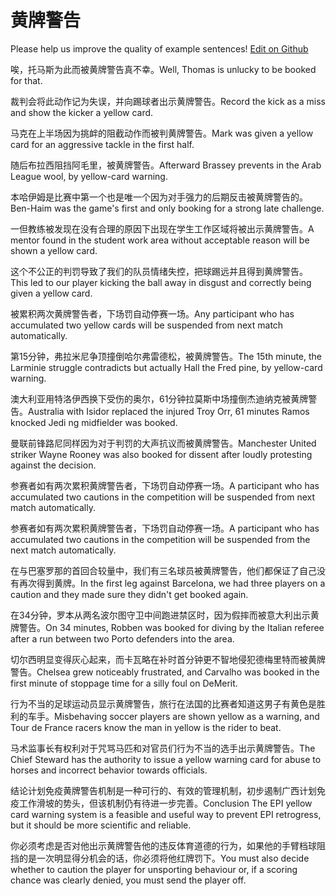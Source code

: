 # 黄牌警告

Please help us improve the quality of example sentences! [Edit on Github](https://github.com/jiyushe/jiyu-example-sentence-source/blob/main/chinese/huangpaijinggao.md)

<p><span class="chinese">唉，托马斯为此而被黄牌警告真不幸。</span><span class="english">Well, Thomas is unlucky to be booked for that.</span></p>

<p><span class="chinese">裁判会将此动作记为失误，并向踢球者出示黄牌警告。</span><span class="english">Record the kick as a miss and show the kicker a yellow card.</span></p>

<p><span class="chinese">马克在上半场因为挑衅的阻截动作而被判黄牌警告。</span><span class="english">Mark was given a yellow card for an aggressive tackle in the first half.</span></p>

<p><span class="chinese">随后布拉西阻挡阿毛里，被黄牌警告。</span><span class="english">Afterward Brassey prevents in the Arab League wool, by yellow-card warning.</span></p>

<p><span class="chinese">本哈伊姆是比赛中第一个也是唯一个因为对手强力的后期反击被黄牌警告的。</span><span class="english">Ben-Haim was the game's first and only booking for a strong late challenge.</span></p>

<p><span class="chinese">一但教练被发现在没有合理的原因下出现在学生工作区域将被出示黄牌警告。</span><span class="english">A mentor found in the student work area without acceptable reason will be shown a yellow card.</span></p>

<p><span class="chinese">这个不公正的判罚导致了我们的队员情绪失控，把球踢远并且得到黄牌警告。</span><span class="english">This led to our player kicking the ball away in disgust and correctly being given a yellow card.</span></p>

<p><span class="chinese">被累积两次黄牌警告者，下场罚自动停赛一场。</span><span class="english">Any participant who has accumulated two yellow cards will be suspended from next match automatically.</span></p>

<p><span class="chinese">第15分钟，弗拉米尼争顶撞倒哈尔弗雷德松，被黄牌警告。</span><span class="english">The 15th minute, the Larminie struggle contradicts but actually Hall the Fred pine, by yellow-card warning.</span></p>

<p><span class="chinese">澳大利亚用特洛伊西换下受伤的奥尔，61分钟拉莫斯中场撞倒杰迪纳克被黄牌警告。</span><span class="english">Australia with Isidor replaced the injured Troy Orr, 61 minutes Ramos knocked Jedi ng midfielder was booked.</span></p>

<p><span class="chinese">曼联前锋路尼同样因为对于判罚的大声抗议而被黄牌警告。</span><span class="english">Manchester United striker Wayne Rooney was also booked for dissent after loudly protesting against the decision.</span></p>

<p><span class="chinese">参赛者如有两次累积黄牌警告者，下场罚自动停赛一场。</span><span class="english">A participant who has accumulated two cautions in the competition will be suspended from next match automatically.</span></p>

<p><span class="chinese">参赛者如有两次累积黄牌警告者，下场罚自动停赛一场。</span><span class="english">A participant who has accumulated two cautions in the competition will be suspended from the next match automatically.</span></p>

<p><span class="chinese">在与巴塞罗那的首回合较量中，我们有三名球员被黄牌警告，他们都保证了自己没有再次得到黄牌。</span><span class="english">In the first leg against Barcelona, we had three players on a caution and they made sure they didn't get booked again.</span></p>

<p><span class="chinese">在34分钟，罗本从两名波尔图守卫中间跑进禁区时，因为假摔而被意大利出示黄牌警告。</span><span class="english">On 34 minutes, Robben was booked for diving by the Italian referee after a run between two Porto defenders into the area.</span></p>

<p><span class="chinese">切尔西明显变得灰心起来，而卡瓦略在补时首分钟更不智地侵犯德梅里特而被黄牌警告。</span><span class="english">Chelsea grew noticeably frustrated, and Carvalho was booked in the first minute of stoppage time for a silly foul on DeMerit.</span></p>

<p><span class="chinese">行为不当的足球运动员显示黄牌警告，旅行在法国的比赛者知道这男子有黄色是胜利的车手。</span><span class="english">Misbehaving soccer players are shown yellow as a warning, and Tour de France racers know the man in yellow is the rider to beat.</span></p>

<p><span class="chinese">马术监事长有权利对于咒骂马匹和对官员们行为不当的选手出示黄牌警告。</span><span class="english">The Chief Steward has the authority to issue a yellow warning card for abuse to horses and incorrect behavior towards officials.</span></p>

<p><span class="chinese">结论计划免疫黄牌警告机制是一种可行的、有效的管理机制，初步遏制广西计划免疫工作滑坡的势头，但该机制仍有待进一步完善。</span><span class="english">Conclusion The EPI yellow card warning system is a feasible and useful way to prevent EPI retrogress, but it should be more scientific and reliable.</span></p>

<p><span class="chinese">你必须考虑是否对他出示黄牌警告他的违反体育道德的行为，如果他的手臂档球阻挡的是一次明显得分机会的话，你必须将他红牌罚下。</span><span class="english">You must also decide whether to caution the player for unsporting behaviour or, if a scoring chance was clearly denied, you must send the player off.</span></p>

